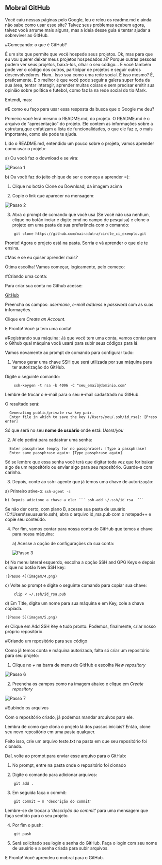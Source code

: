 
## Mobral GitHub ##

Você caiu nessas páginas pelo Google,  leu e releu os readme.md e ainda não sabe como usar esse site?
Talvez seus problemas acabem agora, talvez você arrume mais alguns, mas a ideia desse guia é tentar ajudar a sobreviver ao GitHub.

#Começando: o que é GitHub?

É um site que permite que você hospede seus projetos. Ok, mas para que eu vou querer deixar meus projetos hospedados aí? Porque outras pessoas podem ver seus projetos, baixá-los, olhar o seu código… E você também pode ver o código dos outros, participar de projetos e seguir outros desenvolvedores.
Hum.. Isso soa como uma rede social. É isso mesmo? É, praticamente. E o melhor é que você pode seguir a galera super foda da sua área, tentar interagir, aprender muitas coisas e sem precisar emitir sua opinião sobre política e futebol, como faz la na rede social do tio Mark.

Entendi, mas:

#E como eu faço para usar essa resposta da busca que o Google me deu?

Primeiro você lerá mesmo o README.md, do projeto. O  README.md é o arquivo de “apresentação” do projeto. Ele contem as informações sobre a estrutura,que enfatizam a lista de funcionalidades, o que ele faz e, o mais importante, como ele pode te ajuda.

Lido o README.md, entendido um pouco sobre o projeto, vamos aprender como usar o projeto:

a) Ou você faz o download e se vira:

  ![Passo 1](imagem/1.png)

b) Ou você faz do jeito chique de ser e começa a aprender =):

1. Clique no botão Clone ou Download, da imagem acima

2. Copie o link que aparecer na mensagem:

  ![Passo 2](imagem/2.png)

3. Abra o prompt de comando que você usa (Se você não usa nenhum, clique no botão inciar e digite cmd no campo de pesquisa) e clone o projeto em uma pasta de sua preferência com o comando:

  ```
      git clone https://github.com/mairadutra/circle_ci_exemplo.git
  ```
Pronto! Agora o projeto está na pasta. Sorria e vá aprender o que ele te ensina.

#Mas e se eu quiser aprender mais?

Ótima escolha! Vamos começar, logicamente, pelo começo:

#Criando uma conta:

Para criar sua conta no Github acesse:

[GitHub](http://github.com)

Preencha os campos: *usermane*, *e-mail address* e *password* com as suas informações.

Clique em *Create an Account*.

E Pronto! Você já tem uma conta!

#Registrando sua máquina:
Já que você tem uma conta, vamos contar para o Github qual máquina você usará para subir seus códigos para lá.

Vamos novamente ao prompt de comando para configurar tudo:

1. Vamos gerar uma chave SSH que será utilizada por sua máquina para ter autorização do GitHub.

Digite o seguinte comando:

```
    ssh-keygen -t rsa -b 4096 -C "seu_email@dominio.com"  
```
Lembre de trocar o e-mail para o seu e-mail cadastrado no GitHub.

O resultado será:
```
  Generating public/private rsa key pair.  
  Enter file in which to save the key (/Users/you/.ssh/id_rsa): [Press enter]  
```

Só que será no seu **nome de usuário** onde está: *Users/you*

2. Aí ele pedirá para cadastrar uma senha:
```
  Enter passphrase (empty for no passphrase): [Type a passphrase]  
  Enter same passphrase again: [Type passphrase again]  
```
Só se lembre que essa senha você  terá que digitar toda vez que for baixar algo de um repositório ou enviar algo para seu repositório.  Guarde-a com carinho.

3. Depois, conte ao ssh- agente que já temos uma chave de autorização:

  a) Primeiro ative-o: ``` ssh-agent -s  ```

	b) Depois adicione a chave a ele: ``` ssh-add ~/.ssh/id_rsa  ```

Se não der certo,  com plano B, acesse sua pasta de usuário (C:\Users\seuusuario\.ssh), abra o arquivo id_rsa.pub com o notepad++ e copie seu conteúdo.

4. Por fim, vamos contar para nossa conta do GitHub que temos a chave para nossa máquina:

	a) Acesse a opção de configurações da sua conta:

    ![Passo 3](imagem/3.png)

  b) No menu lateral esquerdo, escolha a opção SSH and GPG Keys e depois clique no botão New SSH key:

    ![Passo 4](imagem/4.png)

  c) Volte ao prompt e digite o seguinte comando para copiar sua chave:

  ```
      clip < ~/.ssh/id_rsa.pub  
  ```

 d) Em Title, digite um nome para sua máquina e em Key, cole a chave copiada.

    ![Passo 5](imagem/5.png)

 e) Clique em Add SSH Key e tudo pronto. Podemos, finalmente, criar nosso próprio
  repositório.

#Criando um repositório para seu código

Como já temos conta e  máquina autorizada, falta  só criar um repositório para seu projeto:

1. Clique no *+* na barra de menu do GitHub e escolha *New repository*

  ![Passo 6](imagem/6.png)

2. Preencha os campos como na imagem abaixo e clique em *Create repository*

  ![Passo 7](imagem/7.png)

#Subindo os arquivos

Com o repositório criado, já podemos mandar arquivos para ele.

Lembra de como que clona o projeto lá dos passos iniciais? Então, clone seu novo repositório em uma pasta qualquer.

Feito isso, crie um arquivo teste.txt na pasta em que seu repositório foi clonado.

Daí, volte ao prompt para enviar esse arquivo para o GitHub:

1. No prompt, entre na  pasta onde o repositório foi clonado

2. Digite o comando para adicionar arquivos:

```
    git add .
```

3. Em seguida faça o commit:

```
    git commit – m 'descrição do commit'
```
Lembre-se de trocar a *'descrição do commit'* para uma mensagem que faça sentido para o seu projeto.

4. Por fim o push:

```
    git push
```

5. Será solicitado seu login e senha do GitHub. Faça o login com seu nome de usuário e a senha criada para subir arquivos.

E Pronto! Você aprendeu o mobral para o GitHub.
